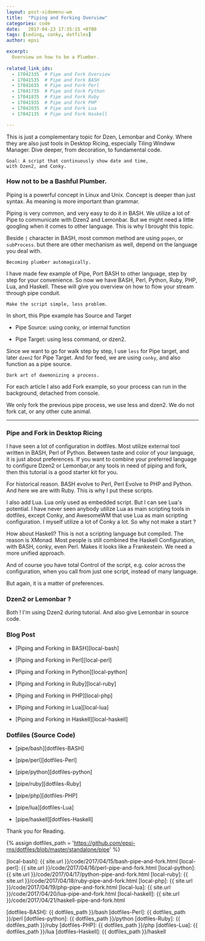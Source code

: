 ```yaml
---
layout: post-sidemenu-wm
title:  "Piping and Forking Overview"
categories: code
date:   2017-04-23 17:35:15 +0700
tags: [coding, conky, dotfiles]
author: epsi

excerpt:
  Overview on how to be a Plumber.
  
related_link_ids: 
  - 17042335  # Pipe and Fork Overview
  - 17041535  # Pipe and Fork BASH
  - 17041635  # Pipe and Fork Perl
  - 17041735  # Pipe and Fork Python
  - 17041835  # Pipe and Fork Ruby
  - 17041935  # Pipe and Fork PHP
  - 17042035  # Pipe and Fork Lua
  - 17042135  # Pipe and Fork Haskell

---
```


This is just a complementary topic for Dzen, Lemonbar and Conky. 
Where they are also just tools in Desktop Ricing, 
especially Tiling Windww Manager. 
Dive deeper, from decoration, to fundamental code.

	Goal: A script that continuously show date and time,
	with Dzen2, and Conky.

### How not to be a Bashful Plumber.

Piping is a powerful concept in Linux and Unix. 
Concept is deeper than just syntax.
As meaning is more important than grammar.

Piping is very common, and very easy to do it in BASH.
We utilize a lot of Pipe to communicate with Dzen2 and Lemonbar.
But we might need a little googling
when it comes to other language.
This is why I brought this topic.

Beside <code>|</code> character in BASH,
most common method are using <code>popen</code>,
or <code>subProcess</code>.
but there are other mechanism as well,
depend on the language you deal with.

	Becoming plumber automagically.

I have made few example of Pipe, Port BASH to other language,
step by step for your convenience.
So now we have BASH, Perl, Python, Ruby, PHP, Lua, and Haskell.
These will give you overview on how
to flow your stream through pipe conduit.

	Make the script simple, less problem.

In short, this Pipe example has Source and Target

*	Pipe Source: using conky, or internal function

*	Pipe Target: using less command, or dzen2.

Since we want to go for walk step by step,
I use <code>less</code> for Pipe target,
and later <code>dzen2</code> for Pipe Target.
And for feed, we are using <code>conky</code>,
and also function as a pipe source.

	Dark art of daemonizing a process.

For each article I also add Fork example,
so your process can run in the background,
detached from console.

We only fork the previous pipe process,
we use less and dzen2. We do not fork cat,
or any other cute animal.

-- -- --

### Pipe and Fork in Desktop Ricing

I have seen a lot of configuration in dotfiles.
Most utilize external tool written in BASH, Perl of Python.
Between taste and color of your language, it is just about preferences.
If you want to combine your preferred language to configure
Dzen2 or Lemonbar,or any tools in need of piping and fork,
then this tutorial is a good starter kit for you.

For historical reason.
BASH evolve to Perl, Perl Evolve to PHP and Python.
And here we are with Ruby. This is why I put these scripts.

I also add Lua.
Lua only used as embedded script. But I can see Lua's potential.
I have never seen anybody utilize Lua as main scripting tools in dotfiles,
except Conky, and AwesomeWM that use Lua as main scripting configuration.
I myself utilize a lot of Conky a lot. So why not make a start ?

How about Haskell? 
This is not a scripting language but compiled.
The reason is XMonad. Most people is still combined
the Haskell Configuration, with BASH, conky, even Perl.
Makes it looks like a Frankestein.
We need a more unified approach.

And of course you have total Control of the script,
e.g. color across the configuration,
when you call from just one script, instead of many language.

But again, it is a matter of preferences.

### Dzen2 or Lemonbar ?

Both ! I'm using Dzen2 during tutorial.
And also give Lemonbar in source code.

### Blog Post

*	[Piping and Forking in BASH][local-bash]

*	[Piping and Forking in Perl][local-perl]

*	[Piping and Forking in Python][local-python]

*	[Piping and Forking in Ruby][local-ruby]

*	[Piping and Forking in PHP][local-php]

*	[Piping and Forking in Lua][local-lua]

*	[Piping and Forking in Haskell][local-haskell]

### Dotfiles (Source Code)

*	[pipe/bash][dotfiles-BASH]

*	[pipe/perl][dotfiles-Perl]

*	[pipe/python][dotfiles-python]

*	[pipe/ruby][dotfiles-Ruby]

*	[pipe/php][dotfiles-PHP]

*	[pipe/lua][dotfiles-Lua]

*	[pipe/haskell][dotfiles-Haskell]

Thank you for Reading.

[//]: <> ( -- -- -- links below -- -- -- )

{% assign dotfiles_path = 'https://github.com/epsi-rns/dotfiles/blob/master/standalone/pipe' %}

[local-bash]:    {{ site.url }}/code/2017/04/15/bash-pipe-and-fork.html
[local-perl]:    {{ site.url }}/code/2017/04/16/perl-pipe-and-fork.html
[local-python]:  {{ site.url }}/code/2017/04/17/python-pipe-and-fork.html
[local-ruby]:    {{ site.url }}/code/2017/04/18/ruby-pipe-and-fork.html
[local-php]:     {{ site.url }}/code/2017/04/19/php-pipe-and-fork.html
[local-lua]:     {{ site.url }}/code/2017/04/20/lua-pipe-and-fork.html
[local-haskell]: {{ site.url }}/code/2017/04/21/haskell-pipe-and-fork.html

[dotfiles-BASH]:    {{ dotfiles_path }}/bash
[dotfiles-Perl]:    {{ dotfiles_path }}/perl
[dotfiles-python]:  {{ dotfiles_path }}/python
[dotfiles-Ruby]:    {{ dotfiles_path }}/ruby
[dotfiles-PHP]:     {{ dotfiles_path }}/php
[dotfiles-Lua]:     {{ dotfiles_path }}/lua
[dotfiles-Haskell]: {{ dotfiles_path }}/haskell
